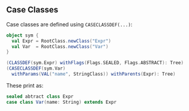 Case Classes
------------

Case classes are defined using `CASECLASSDEF(...)`:

```scala
object sym {
  val Expr = RootClass.newClass("Expr")
  val Var  = RootClass.newClass("Var")
}

(CLASSDEF(sym.Expr) withFlags(Flags.SEALED, Flags.ABSTRACT): Tree)
(CASECLASSDEF(sym.Var)
  withParams(VAL("name", StringClass)) withParents(Expr): Tree)
```

These print as:

```scala
sealed abtract class Expr
case class Var(name: String) extends Expr
```
